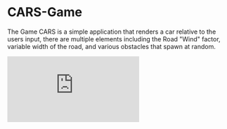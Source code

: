 # CARS-Game

The Game CARS is a simple application that renders a car relative to the users input, there are multiple elements including
the Road "Wind" factor, variable width of the road, and various obstacles that spawn at random. 

![CARS-Game App](https://github.com/Wheaties0/CARS-Game/blob/master/Cars.pdf)
